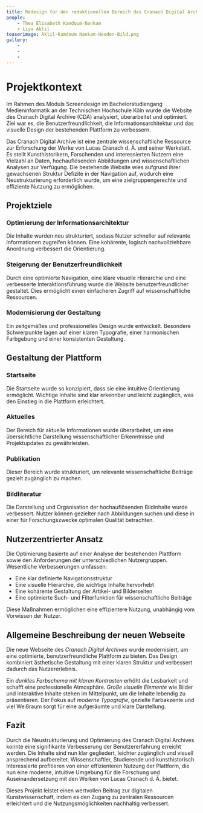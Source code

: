 ```yaml
---
title: Redesign für den redaktionellen Bereich des Cranach Digital Archive
people:
    - Thea Elisabeth Kamdoum-Nankam
    - Liya Aklil
teaserimage: Aklil-Kamdoum Nankam-Header-Bild.png
gallery:
    - 
    -
    -
---
```

 # Projektkontext
 
 Im Rahmen des Moduls Screendesign im Bachelorstudiengang Medieninformatik an der Technischen Hochschule Köln wurde die Website des Cranach Digital Archive (CDA) analysiert, überarbeitet und optimiert. Ziel war es, die Benutzerfreundlichkeit, die Informationsarchitektur und das visuelle Design der bestehenden Plattform zu verbessern.
 
 Das Cranach Digital Archive ist eine zentrale wissenschaftliche Ressource zur Erforschung der Werke von Lucas Cranach d. Ä. und seiner Werkstatt. Es stellt Kunsthistorikern, Forschenden und interessierten Nutzern eine Vielzahl an Daten, hochauflösenden Abbildungen und wissenschaftlichen Analysen zur Verfügung. Die bestehende Website wies aufgrund ihrer gewachsenen Struktur Defizite in der Navigation auf, wodurch eine Neustrukturierung erforderlich wurde, um eine zielgruppengerechte und effiziente Nutzung zu ermöglichen.
 
 ## Projektziele
 
 ### Optimierung der Informationsarchitektur
 Die Inhalte wurden neu strukturiert, sodass Nutzer schneller auf relevante Informationen zugreifen können. Eine kohärente, logisch nachvollziehbare Anordnung verbessert die Orientierung.
 
 ### Steigerung der Benutzerfreundlichkeit
 Durch eine optimierte Navigation, eine klare visuelle Hierarchie und eine verbesserte Interaktionsführung wurde die Website benutzerfreundlicher gestaltet. Dies ermöglicht einen einfacheren Zugriff auf wissenschaftliche Ressourcen.
 
 ### Modernisierung der Gestaltung
 Ein zeitgemäßes und professionelles Design wurde entwickelt. Besondere Schwerpunkte lagen auf einer klaren Typografie, einer harmonischen Farbgebung und einer konsistenten Gestaltung.
 
 ## Gestaltung der Plattform
 
 ### Startseite
 Die Startseite wurde so konzipiert, dass sie eine intuitive Orientierung ermöglicht. Wichtige Inhalte sind klar erkennbar und leicht zugänglich, was den Einstieg in die Plattform erleichtert.
 
 ### Aktuelles 
 Der Bereich für aktuelle Informationen wurde überarbeitet, um eine übersichtliche Darstellung wissenschaftlicher Erkenntnisse und Projektupdates zu gewährleisten.
 
 ### Publikation
 Dieser Bereich wurde strukturiert, um relevante wissenschaftliche Beiträge gezielt zugänglich zu machen.
 
 ###  Bildliteratur
 Die Darstellung und Organisation der hochauflösenden Bildinhalte wurde verbessert. Nutzer können gezielter nach Abbildungen suchen und diese in einer für Forschungszwecke optimalen Qualität betrachten.
 
 ## Nutzerzentrierter Ansatz
 
 Die Optimierung basierte auf einer Analyse der bestehenden Plattform sowie den Anforderungen der unterschiedlichen Nutzergruppen. Wesentliche Verbesserungen umfassen:
 
 - Eine klar definierte Navigationsstruktur
 - Eine visuelle Hierarchie, die wichtige Inhalte hervorhebt
 - Eine kohärente Gestaltung der Artikel- und Bilderseiten
 - Eine optimierte Such- und Filterfunktion für wissenschaftliche Beiträge
 
 Diese Maßnahmen ermöglichen eine effizientere Nutzung, unabhängig vom Vorwissen der Nutzer.
 
 ## Allgemeine Beschreibung der neuen Webseite
 
 Die neue Webseite des *Cranach Digital Archives* wurde modernisiert, um eine optimierte, benutzerfreundliche Plattform zu bieten. Das Design kombiniert ästhetische Gestaltung mit einer klaren Struktur und verbessert dadurch das Nutzererlebnis.
 
 Ein *dunkles Farbschema mit klaren Kontrasten* erhöht die Lesbarkeit und schafft eine professionelle Atmosphäre. *Große visuelle Elemente* wie Bilder und interaktive Inhalte stehen im Mittelpunkt, um die Inhalte lebendig zu präsentieren. Der Fokus auf *moderne Typografie*, gezielte Farbakzente und viel Weißraum sorgt für eine aufgeräumte und klare Darstellung.
 
 ## Fazit
 
 Durch die Neustrukturierung und Optimierung des Cranach Digital Archives konnte eine signifikante Verbesserung der Benutzererfahrung erreicht werden. Die Inhalte sind nun klar gegliedert, leichter zugänglich und visuell ansprechend aufbereitet. Wissenschaftler, Studierende und kunsthistorisch Interessierte profitieren von einer effizienteren Nutzung der Plattform, die nun eine moderne, intuitive Umgebung für die Forschung und Auseinandersetzung mit den Werken von Lucas Cranach d. Ä. bietet.
 
 Dieses Projekt leistet einen wertvollen Beitrag zur digitalen Kunstwissenschaft, indem es den Zugang zu zentralen Ressourcen erleichtert und die Nutzungsmöglichkeiten nachhaltig verbessert.
